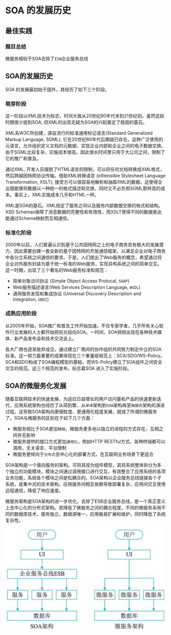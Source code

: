 # SOA 的发展历史


## 最佳实践


### 题目总结

微服务相较于SOA去除了`ESB`企业服务总线

## SOA的发展历史

SOA 的发展最初始于国外，其经历了如下三个阶段。

### 萌芽阶段

这一阶段以XML技术为标志，时间大致从20世纪90年代末到21世纪初。虽然这段时期很少提到SOA, 但XML的出现无疑为SOA的兴起奠定了稳固的基石。

XML系W3C所创建，源自流行的标准通用标记语言(Standard Generalized Markup Language, SGML), 它在20世纪60年代后期就已存在。这种广泛使用的元语言，允许组织定义文档的元数据，实现企业内部和企业之间的电子数据交换。由于SGML比较复杂，实施成本很高，因此很长时间里只用于大公司之间，限制了它的推广和普及。

通过XML, 开发人员摆脱了HTML语言的限制，可以将任何文档转换成XML格式，然后跨越因特网协议传输。借助XML转换语言 (eXtensible Stylesheet Language Transformation, XSLT), 接受方可以很容易地解析和抽取XML的数据。这使得企业既能够将数据以一种统一的格式描述和交换，同时又不必负担SGML那样高的成本。事实上，XML实施成本几乎和HTML一样。

XML是SOA的基石。XML规定了服务之间以及服务内部数据交换的格式和结构。XSD Schemas保障了消息数据的完整性和有效性，而XSLT使得不同的数据表达能通过Schema映射而互相通信。

### 标准化阶段

2000年以后，人们普遍认识到基于公共因特网之上的电子商务具有极大的发展潜力，因此需要创建一套全新的基于因特网的开放通信框架，以满足企业对电子商务中各分立系统之间通信的要求。于是，人们提出了Web服务的概念，希望通过将企业对外服务封装为基于统一标准的Web服务，实现异构系统之间的简单交互。这一时期，出现了三个著名的Web服务标准和规范：

- 简单对象访问协议 (Simple Object Access Protocal, `SOAP`)
- Web服务描述语言(Web Services Description Language, `WSDL`)
- 通用服务发现和集成协议 (Universal Discovery Description and Integration, `UDDI`)

### 成熟应用阶段

从2005年开始，SOA推广和普及工作开始加速。不仅专家学者，几乎所有关心软件行业发展的人士都开始把目光投向SOA。一时间，SOA频频出现在各种技术媒体、新产品发布会和技术交流会上。

各大厂商也逐渐放弃成见，通过建立厂商间的协作组织共同努力制定中立的SOA标准。这一努力最重要的成果体现在三个重量级规范上：SCA/SDO/WS-Policy。 SCA和SDO构成了SOA编程模型的基础，而WS-Policy建立了SOA组件之间安全交互的规范。这三个规范的发布，标志着SOA 进入了实施阶段。


## SOA的微服务化发展

随着互联网技术的快速发展，为适应日益增长的用户访问量和产品的快速更新迭代，应用系统架构也经历了从简到繁、从`单体`架构到`SOA`架构再至`微服务`架构的演进过程。这导致SOA架构向更细粒度、更通用化程度发展，就成了所谓的微服务了。SOA与微服务的区别在于如下几个方面：

- 微服务相比于SOA更加`精细`，微服务更多地以独立的进程的方式存在，互相之间并无影响
- 微服务提供的接口方式更加`通用化`，例如HTTP RESTful方式，各种终端都可以调用，无关语言、平台限制
- 微服务更倾向于`分布式`去中心化的部署方式，在互联网业务场景下更适合

SOA架构是一个面向服务的架构，可将其视为组件模型，其将系统整体拆分为多个独立的功能模块，模块之间通过调用接口进行交互，有效整合了应用系统的各项业务功能，系统各个模块之间是松耦合的。SOA架构以企业服务总线链接各个子系统，是集中式的技术架构，应用服务间相互依赖导致部署复杂，应用间交互使用远程通信，降低了响应速度。

微服务架构是SOA架构的进一步优化，去除了ESB企业服务总线，是一个真正意义上去中心化的分布式架构。其降低了微服务之间的耦合程度，不同的微服务采用不同的数据库技术，服务独立，数据源唯一，应用极易扩展和维护，同时降低了系统复杂性。

![alt text](2SOA的发展历史/SOA与微服务架构图.png)
